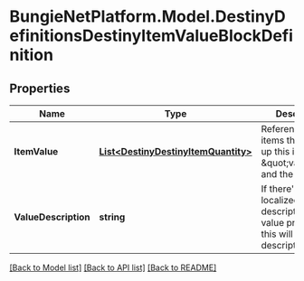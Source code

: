 # BungieNetPlatform.Model.DestinyDefinitionsDestinyItemValueBlockDefinition
## Properties

Name | Type | Description | Notes
------------ | ------------- | ------------- | -------------
**ItemValue** | [**List&lt;DestinyDestinyItemQuantity&gt;**](DestinyDestinyItemQuantity.md) | References to the items that make up this item&#39;s \&quot;value\&quot;, and the quantity. | [optional] 
**ValueDescription** | **string** | If there&#39;s a localized text description of the value provided, this will be said description. | [optional] 

[[Back to Model list]](../README.md#documentation-for-models) [[Back to API list]](../README.md#documentation-for-api-endpoints) [[Back to README]](../README.md)


